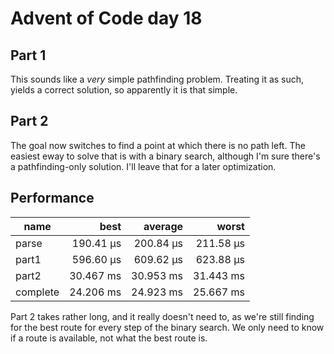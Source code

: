 # Advent of Code day 18

## Part 1

This sounds like a _very_ simple pathfinding problem. Treating it as such, yields a correct solution, so apparently it is that simple.

## Part 2

The goal now switches to find a point at which there is no path left. The easiest eway to solve that is with a binary search, although I'm sure there's a pathfinding-only solution. I'll leave that for a later optimization.

## Performance

| name     | best | average | worst |
| ---      | ---:| ---:| ---:|
| parse    | 190.41 µs | 200.84 µs | 211.58 µs |
| part1    | 596.60 µs | 609.62 µs | 623.88 µs |
| part2    | 30.467 ms | 30.953 ms | 31.443 ms |
| complete | 24.206 ms | 24.923 ms | 25.667 ms |

Part 2 takes rather long, and it really doesn't need to, as we're still finding for the best route for every step of the binary search. We only need to know if a route is available, not what the best route is.

